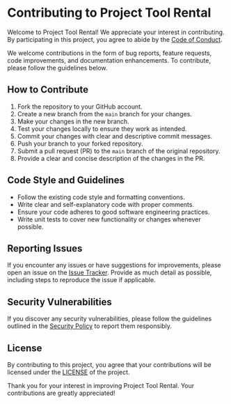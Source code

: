 # Contributing to Project Tool Rental

Welcome to Project Tool Rental! We appreciate your interest in contributing. By participating in this project, you agree to abide by the [Code of Conduct](CODE_OF_CONDUCT.md).

We welcome contributions in the form of bug reports, feature requests, code improvements, and documentation enhancements. To contribute, please follow the guidelines below.

## How to Contribute

1. Fork the repository to your GitHub account.
2. Create a new branch from the `main` branch for your changes.
3. Make your changes in the new branch.
4. Test your changes locally to ensure they work as intended.
5. Commit your changes with clear and descriptive commit messages.
6. Push your branch to your forked repository.
7. Submit a pull request (PR) to the `main` branch of the original repository.
8. Provide a clear and concise description of the changes in the PR.

## Code Style and Guidelines

- Follow the existing code style and formatting conventions.
- Write clear and self-explanatory code with proper comments.
- Ensure your code adheres to good software engineering practices.
- Write unit tests to cover new functionality or changes whenever possible.

## Reporting Issues

If you encounter any issues or have suggestions for improvements, please open an issue on the [Issue Tracker](link-to-issue-tracker). Provide as much detail as possible, including steps to reproduce the issue if applicable.

## Security Vulnerabilities

If you discover any security vulnerabilities, please follow the guidelines outlined in the [Security Policy](SECURITY.md) to report them responsibly.

## License

By contributing to this project, you agree that your contributions will be licensed under the [LICENSE](LICENSE) of the project.

Thank you for your interest in improving Project Tool Rental. Your contributions are greatly appreciated!

